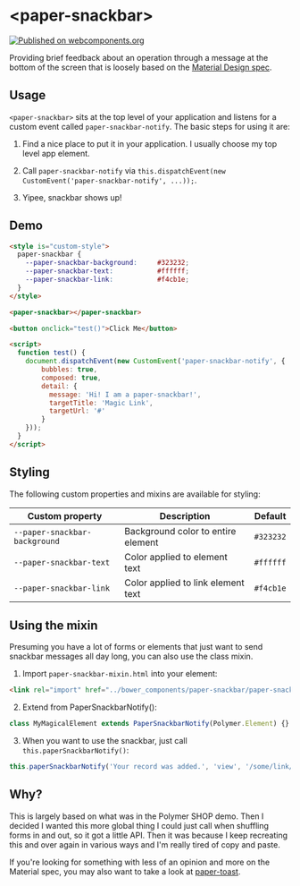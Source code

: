 # \<paper-snackbar\>

[![Published on webcomponents.org](https://img.shields.io/badge/webcomponents.org-published-blue.svg)](https://www.webcomponents.org/element/justinribeiro/paper-snackbar)


Providing brief feedback about an operation through a message at the bottom of the screen that is loosely based on the [Material Design spec](https://material.io/guidelines/components/snackbars-toasts.html#).

## Usage

`<paper-snackbar>` sits at the top level of your application and listens for a custom event called `paper-snackbar-notify`. The basic steps for using it are:

1. Find a nice place to put it in your application. I usually choose my top level app element.

2. Call `paper-snackbar-notify` via `this.dispatchEvent(new CustomEvent('paper-snackbar-notify', ...));`.

3. Yipee, snackbar shows up!

## Demo

<!---
```
<custom-element-demo height="250">
  <template>
    <script src="../webcomponentsjs/webcomponents-lite.js"></script>
    <link rel="import" href="paper-snackbar.html">
    <next-code-block></next-code-block>
  </template>
</custom-element-demo>
```
-->
```html
<style is="custom-style">
  paper-snackbar {
    --paper-snackbar-background:     #323232;
    --paper-snackbar-text:           #ffffff;
    --paper-snackbar-link:           #f4cb1e;
  }
</style>

<paper-snackbar></paper-snackbar>

<button onclick="test()">Click Me</button>

<script>
  function test() {
    document.dispatchEvent(new CustomEvent('paper-snackbar-notify', {
        bubbles: true, 
        composed: true,
        detail: { 
          message: 'Hi! I am a paper-snackbar!', 
          targetTitle: 'Magic Link',
          targetUrl: '#'
        }
    }));
  }
</script>
```

## Styling

The following custom properties and mixins are available for styling:

| Custom property | Description | Default |
| --- | --- | --- |
| `--paper-snackbar-background` | Background color to entire element | `#323232` |
| `--paper-snackbar-text` | Color applied to element text | `#ffffff` |
| `--paper-snackbar-link` | Color applied to link element text | `#f4cb1e` |

## Using the mixin

Presuming you have a lot of forms or elements that just want to send snackbar messages all day long, you can also use the class mixin.

1. Import `paper-snackbar-mixin.html` into your element:
  ```html
  <link rel="import" href="../bower_components/paper-snackbar/paper-snackbar-mixin.html">
  ```
2. Extend from PaperSnackbarNotify():
  ```javascript
  class MyMagicalElement extends PaperSnackbarNotify(Polymer.Element) {}
  ```
3. When you want to use the snackbar, just call `this.paperSnackbarNotify()`:
  ```javascript
  this.paperSnackbarNotify('Your record was added.', 'view', '/some/link/you/want');
  ```

## Why?

This is largely based on what was in the Polymer SHOP demo. Then I decided I wanted this more global thing I could just call when shuffling forms in and out, so it got a little API. Then it was because I keep recreating this and over again in various ways and I'm really tired of copy and paste.

If you're looking for something with less of an opinion and more on the Material spec, you may also want to take a look at [paper-toast](https://www.webcomponents.org/element/PolymerElements/paper-toast).